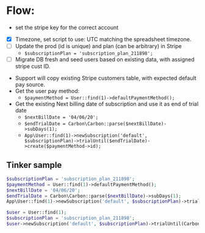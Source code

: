 Flow:
=====

- set the stripe key for the correct account
- [x] Timezone, set script to use: UTC matching the spreadsheet timezone.
- [ ] Update the prod (id is unique) and plan (can be arbitrary) in Stripe
  - ``$subscriptionPlan = 'subscription_plan_211898';``
- [ ] Migrate DB fresh and seed users based on existing data, with assigned stripe cust ID.
- Support will copy existing Stripe customers table, with expected default pay source.
- Get the user pay method:
  - ``$paymentMethod = User::find(1)->defaultPaymentMethod();``
- Get the existing Next billing date of subscription and use it as end of trial date
	- ``$nextBillDate = '04/06/20';``
	- ``$endTrialDate = Carbon\Carbon::parse($nextBillDate)->subDays(1);``
	- ``App\User::find(1)->newSubscription('default', $subscriptionPlan)->trialUntil($endTrialDate)->create($paymentMethod->id);``

## Tinker sample

```php
$subscriptionPlan = 'subscription_plan_211898';
$paymentMethod = User::find(1)->defaultPaymentMethod();
$nextBillDate = '04/06/20';
$endTrialDate = Carbon\Carbon::parse($nextBillDate)->subDays(1);
App\User::find(1)->newSubscription('default', $subscriptionPlan)->trialUntil($endTrialDate)->create($paymentMethod->id);
```

```php
$user = User::find(1);
$subscriptionPlan = 'subscription_plan_211898';
$user->newSubscription('default', $subscriptionPlan)->trialUntil(Carbon\Carbon::parse($user->trial_ends_at))->create($user->defaultPaymentMethod()->id);
```
